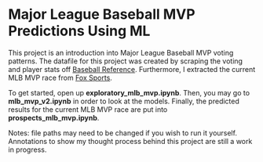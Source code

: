 # Major League Baseball MVP Predictions Using ML
This project is an introduction into Major League Baseball MVP voting patterns. The datafile for this project was created by scraping the voting and player stats off [Baseball Reference](https://www.baseball-reference.com/awards/awards_2023.shtml). Furthermore, I extracted the current MLB MVP race from [Fox Sports](https://www.foxsports.com/articles/mlb/2024-mlb-mvp-odds-al-and-nl-favorites).

To get started, open up **exploratory_mlb_mvp.ipynb**. Then, you may go to **mlb_mvp_v2.ipynb** in order to look at the models. Finally, the predicted results for the current MLB MVP race are put into **prospects_mlb_mvp.ipynb**. 

Notes: file paths may need to be changed if you wish to run it yourself. Annotations to show my thought process behind this project are still a work in progress.
